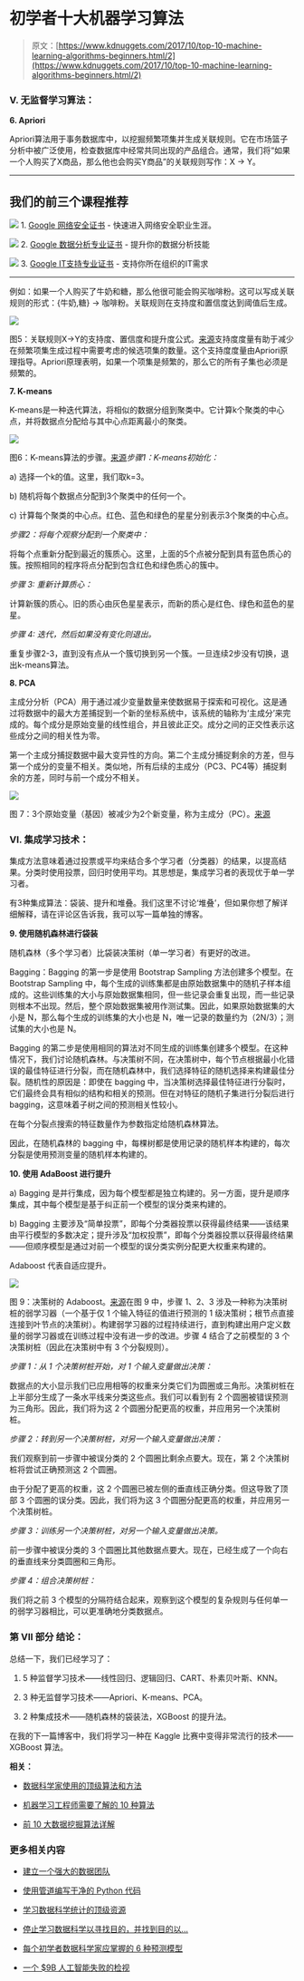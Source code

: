 # 初学者十大机器学习算法

> 原文：[https://www.kdnuggets.com/2017/10/top-10-machine-learning-algorithms-beginners.html/2](https://www.kdnuggets.com/2017/10/top-10-machine-learning-algorithms-beginners.html/2)

### V. 无监督学习算法：

**6\. Apriori**

Apriori算法用于事务数据库中，以挖掘频繁项集并生成关联规则。它在市场篮子分析中被广泛使用，检查数据库中经常共同出现的产品组合。通常，我们将“如果一个人购买了X商品，那么他也会购买Y商品”的关联规则写作：X -> Y。

* * *

## 我们的前三个课程推荐

![](../Images/0244c01ba9267c002ef39d4907e0b8fb.png) 1\. [Google 网络安全证书](https://www.kdnuggets.com/google-cybersecurity) - 快速进入网络安全职业生涯。

![](../Images/e225c49c3c91745821c8c0368bf04711.png) 2\. [Google 数据分析专业证书](https://www.kdnuggets.com/google-data-analytics) - 提升你的数据分析技能

![](../Images/0244c01ba9267c002ef39d4907e0b8fb.png) 3\. [Google IT支持专业证书](https://www.kdnuggets.com/google-itsupport) - 支持你所在组织的IT需求

* * *

例如：如果一个人购买了牛奶和糖，那么他很可能会购买咖啡粉。这可以写成关联规则的形式：{牛奶,糖} -> 咖啡粉。关联规则在支持度和置信度达到阈值后生成。

![](../Images/644f10b1b1ef53a08eec4a0458b93880.png)

图5：关联规则X->Y的支持度、置信度和提升度公式。[来源](http://chem-eng.utoronto.ca/~datamining/dmc/association_rules.htm)支持度度量有助于减少在频繁项集生成过程中需要考虑的候选项集的数量。这个支持度度量由Apriori原理指导。Apriori原理表明，如果一个项集是频繁的，那么它的所有子集也必须是频繁的。

**7\. K-means**

K-means是一种迭代算法，将相似的数据分组到聚类中。它计算k个聚类的中心点，并将数据点分配给与其中心点距离最小的聚类。

![](../Images/fffb3ddbea2ab8b4c211f642866fbe29.png)

图6：K-means算法的步骤。[来源](https://www.packtpub.com/books/content/clustering-and-other-unsupervised-learning-methods)*步骤1：K-means初始化：*

a) 选择一个k的值。这里，我们取k=3。

b) 随机将每个数据点分配到3个聚类中的任何一个。

c) 计算每个聚类的中心点。红色、蓝色和绿色的星星分别表示3个聚类的中心点。

*步骤2：将每个观察分配到一个聚类中：*

将每个点重新分配到最近的簇质心。这里，上面的5个点被分配到具有蓝色质心的簇。按照相同的程序将点分配到包含红色和绿色质心的簇中。

*步骤 3: 重新计算质心：*

计算新簇的质心。旧的质心由灰色星星表示，而新的质心是红色、绿色和蓝色的星星。

*步骤 4: 迭代，然后如果没有变化则退出。*

重复步骤2-3，直到没有点从一个簇切换到另一个簇。一旦连续2步没有切换，退出k-means算法。

**8\. PCA**

主成分分析（PCA）用于通过减少变量数量来使数据易于探索和可视化。这是通过将数据中的最大方差捕捉到一个新的坐标系统中，该系统的轴称为‘主成分’来完成的。每个成分是原始变量的线性组合，并且彼此正交。成分之间的正交性表示这些成分之间的相关性为零。

第一个主成分捕捉数据中最大变异性的方向。第二个主成分捕捉剩余的方差，但与第一个成分的变量不相关。类似地，所有后续的主成分（PC3、PC4等）捕捉剩余的方差，同时与前一个成分不相关。

![](../Images/d44c1bcdae7f89b678e8c00568b3fdc4.png)

图 7：3个原始变量（基因）被减少为2个新变量，称为主成分（PC）。[来源](http://www.nlpca.org/pca_principal_component_analysis.html)

### VI. 集成学习技术：

集成方法意味着通过投票或平均来结合多个学习者（分类器）的结果，以提高结果。分类时使用投票，回归时使用平均。其思想是，集成学习者的表现优于单一学习者。

有3种集成算法：袋装、提升和堆叠。我们这里不讨论‘堆叠’，但如果你想了解详细解释，请在评论区告诉我，我可以写一篇单独的博客。

**9\. 使用随机森林进行袋装**

随机森林（多个学习者）比袋装决策树（单一学习者）有更好的改进。

Bagging：Bagging 的第一步是使用 Bootstrap Sampling 方法创建多个模型。在 Bootstrap Sampling 中，每个生成的训练集都是由原始数据集中的随机子样本组成的。这些训练集的大小与原始数据集相同，但一些记录会重复出现，而一些记录则根本不出现。然后，整个原始数据集被用作测试集。因此，如果原始数据集的大小是 N，那么每个生成的训练集的大小也是 N，唯一记录的数量约为（2N/3）；测试集的大小也是 N。

Bagging 的第二步是使用相同的算法对不同生成的训练集创建多个模型。在这种情况下，我们讨论随机森林。与决策树不同，在决策树中，每个节点根据最小化错误的最佳特征进行分裂，而在随机森林中，我们选择特征的随机选择来构建最佳分裂。随机性的原因是：即使在 bagging 中，当决策树选择最佳特征进行分裂时，它们最终会具有相似的结构和相关的预测。但在对特征的随机子集进行分裂后进行 bagging，这意味着子树之间的预测相关性较小。

在每个分裂点搜索的特征数量作为参数指定给随机森林算法。

因此，在随机森林的 bagging 中，每棵树都是使用记录的随机样本构建的，每次分裂是使用预测变量的随机样本构建的。

**10\. 使用 AdaBoost 进行提升**

a) Bagging 是并行集成，因为每个模型都是独立构建的。另一方面，提升是顺序集成，其中每个模型是基于纠正前一个模型的误分类来构建的。

b) Bagging 主要涉及“简单投票”，即每个分类器投票以获得最终结果——该结果由平行模型的多数决定；提升涉及“加权投票”，即每个分类器投票以获得最终结果——但顺序模型是通过对前一个模型的误分类实例分配更大权重来构建的。

Adaboost 代表自适应提升。

![](../Images/480921b711d02ec9e399316c1876264d.png)

图 9：决策树的 Adaboost。[来源](https://sebastianraschka.com/faq/docs/bagging-boosting-rf.html)在图 9 中，步骤 1、2、3 涉及一种称为决策树桩的弱学习器（一个基于仅 1 个输入特征的值进行预测的 1 级决策树；根节点直接连接到叶节点的决策树）。构建弱学习器的过程持续进行，直到构建出用户定义数量的弱学习器或在训练过程中没有进一步的改进。步骤 4 结合了之前模型的 3 个决策树桩（因此在决策树中有 3 个分裂规则）。

*步骤 1：从 1 个决策树桩开始，对 1 个输入变量做出决策：*

数据点的大小显示我们已应用相等的权重来分类它们为圆圈或三角形。决策树桩在上半部分生成了一条水平线来分类这些点。我们可以看到有 2 个圆圈被错误预测为三角形。因此，我们将为这 2 个圆圈分配更高的权重，并应用另一个决策树桩。

*步骤 2：转到另一个决策树桩，对另一个输入变量做出决策：*

我们观察到前一步骤中被误分类的 2 个圆圈比剩余点要大。现在，第 2 个决策树桩将尝试正确预测这 2 个圆圈。

由于分配了更高的权重，这 2 个圆圈已被左侧的垂直线正确分类。但这导致了顶部 3 个圆圈的误分类。因此，我们将为这 3 个圆圈分配更高的权重，并应用另一个决策树桩。

*步骤 3：训练另一个决策树桩，对另一个输入变量做出决策。*

前一步骤中被误分类的 3 个圆圈比其他数据点要大。现在，已经生成了一个向右的垂直线来分类圆圈和三角形。

*步骤 4：组合决策树桩：*

我们将之前 3 个模型的分隔符结合起来，观察到这个模型的复杂规则与任何单一的弱学习器相比，可以更准确地分类数据点。

### 第 VII 部分 结论：

总结一下，我们已经学习了：

1.  5 种监督学习技术——线性回归、逻辑回归、CART、朴素贝叶斯、KNN。

1.  3 种无监督学习技术——Apriori、K-means、PCA。

1.  2 种集成技术——随机森林的袋装法，XGBoost 的提升法。

在我的下一篇博客中，我们将学习一种在 Kaggle 比赛中变得非常流行的技术——XGBoost 算法。

**相关：**

+   [数据科学家使用的顶级算法和方法](/2016/09/poll-algorithms-used-data-scientists.html)

+   [机器学习工程师需要了解的 10 种算法](/2016/08/10-algorithms-machine-learning-engineers.html)

+   [前 10 大数据挖掘算法详解](/2015/05/top-10-data-mining-algorithms-explained.html)

### 更多相关内容

+   [建立一个强大的数据团队](https://www.kdnuggets.com/2021/12/build-solid-data-team.html)

+   [使用管道编写干净的 Python 代码](https://www.kdnuggets.com/2021/12/write-clean-python-code-pipes.html)

+   [学习数据科学统计的顶级资源](https://www.kdnuggets.com/2021/12/springboard-top-resources-learn-data-science-statistics.html)

+   [停止学习数据科学以寻找目的，并找到目的以…](https://www.kdnuggets.com/2021/12/stop-learning-data-science-find-purpose.html)

+   [每个初学者数据科学家应掌握的 6 种预测模型](https://www.kdnuggets.com/2021/12/6-predictive-models-every-beginner-data-scientist-master.html)

+   [一个 $9B 人工智能失败的检视](https://www.kdnuggets.com/2021/12/9b-ai-failure-examined.html)

